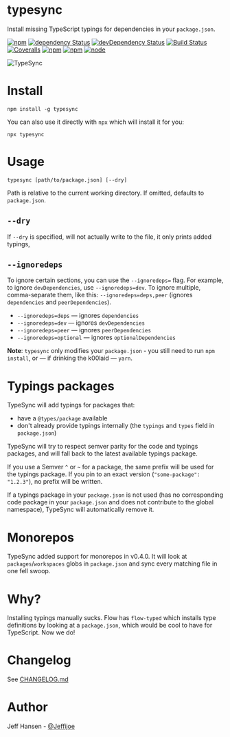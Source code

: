 # typesync

Install missing TypeScript typings for dependencies in your `package.json`.

[![npm](https://img.shields.io/npm/v/typesync.svg?maxAge=1000)](https://www.npmjs.com/package/typesync)
[![dependency Status](https://img.shields.io/david/jeffijoe/typesync.svg?maxAge=1000)](https://david-dm.org/jeffijoe/typesync)
[![devDependency Status](https://img.shields.io/david/dev/jeffijoe/typesync.svg?maxAge=1000)](https://david-dm.org/jeffijoe/typesync)
[![Build Status](https://img.shields.io/travis/jeffijoe/typesync.svg?maxAge=1000)](https://travis-ci.org/jeffijoe/typesync)
[![Coveralls](https://img.shields.io/coveralls/jeffijoe/typesync.svg?maxAge=1000)](https://coveralls.io/github/jeffijoe/typesync)
[![npm](https://img.shields.io/npm/dt/typesync.svg?maxAge=1000)](https://www.npmjs.com/package/typesync)
[![npm](https://img.shields.io/npm/l/typesync.svg?maxAge=1000)](https://github.com/jeffijoe/typesync/blob/master/LICENSE.md)
[![node](https://img.shields.io/node/v/typesync.svg?maxAge=1000)](https://www.npmjs.com/package/typesync)

![TypeSync](/typesync.gif)

# Install

```
npm install -g typesync
```

You can also use it directly with `npx` which will install it for you:

```
npx typesync
```

# Usage

```
typesync [path/to/package.json] [--dry]
```

Path is relative to the current working directory. If omitted, defaults to `package.json`.

## `--dry`

If `--dry` is specified, will not actually write to the file, it only prints added typings,

## `--ignoredeps`

To ignore certain sections, you can use the `--ignoredeps=` flag. For example, to ignore `devDependencies`, use `--ignoredeps=dev`. To ignore multiple, comma-separate them, like this: `--ignoredeps=deps,peer` (ignores `dependencies` and `peerDependencies`).

* `--ignoredeps=deps` — ignores `dependencies`
* `--ignoredeps=dev` — ignores `devDependencies`
* `--ignoredeps=peer` — ignores `peerDependencies`
* `--ignoredeps=optional` — ignores `optionalDependencies`

**Note**: `typesync` only modifies your `package.json` - you still need to run `npm install`, or — if drinking the k00laid — `yarn`.

# Typings packages

TypeSync will add typings for packages that:

- have a `@types/package` available
- don't already provide typings internally (the `typings` and `types` field in `package.json`)

TypeSync will try to respect semver parity for the code and typings packages, and will fall back to the latest available typings package.

If you use a Semver `^` or `~` for a package, the same prefix will be used for the typings package. If you pin to an exact version (`"some-package": "1.2.3"`), no prefix will be written.

If a typings package in your `package.json` is not used (has no corresponding code package in your `package.json` and does not contribute to the global namespace), TypeSync will automatically remove it.

# Monorepos

TypeSync added support for monorepos in v0.4.0. It will look at `packages`/`workspaces` globs in `package.json` and sync every matching file in one fell swoop.

# Why?

Installing typings manually sucks. Flow has `flow-typed` which installs type definitions by looking at a `package.json`, which would be cool to have for TypeScript. Now we do!

# Changelog

See [CHANGELOG.md](/CHANGELOG.md)

# Author

Jeff Hansen - [@Jeffijoe](https://twitter.com/jeffijoe)

